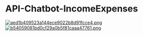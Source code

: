 # API-Chatbot-IncomeExpenses

[![aed1b409523a144ece9022b8d91fcce4.png](https://www.img.in.th/images/aed1b409523a144ece9022b8d91fcce4.png)](https://www.img.in.th/image/WQM0dv)
[![b54059081bd0cf29a0b5f81caaa47761.png](https://www.img.in.th/images/b54059081bd0cf29a0b5f81caaa47761.png)](https://www.img.in.th/image/WQM2kY)
